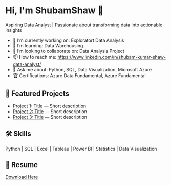 
# Hi, I'm  ShubamShaw 👋

Aspiring Data Analyst | Passionate about transforming data into actionable insights

- 🔭 I’m currently working on: Exploratort Data Analysis
- 🌱 I’m learning: Data Warehousing
- 👯 I’m looking to collaborate on: Data Analysis Project
- 📫 How to reach me: https://www.linkedin.com/in/shubam-kumar-shaw-data-analyst/
- 💬 Ask me about: Python, SQL, Data Visualization, Microsoft Azure
- 🏆 Certifications: Azure Data Fundamental, Azure Fundamental

## 📌 Featured Projects
- [Project 1: Title](link) — Short description
- [Project 2: Title](link) — Short description
- [Project 3: Title](link) — Short description

## 🛠️ Skills
Python | SQL | Excel | Tableau | Power BI | Statistics | Data Visualization

## 📄 Resume
[Download Here](https://docs.google.com/document/d/1sKWfkT5dBxGf_KH7ld1sRRWlWstN1dTN/edit?usp=drive_link&ouid=112179906295860159734&rtpof=true&sd=true)
 
